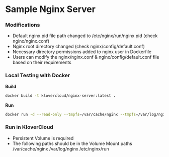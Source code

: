 # Sample Nginx Server

####
### Modifications

- Default nginx.pid file path changed to /etc/nginx/run/nginx.pid (check nginx/nginx.conf)
- Nginx root directory changed (check nginx/config/default.conf)
- Necessary directory permissions added to nginx user in Dockerfile
- Users can modify the nginx/nginx.conf & nginx/config/default.conf file based on their requirements

####
### Local Testing with Docker

**Build**
```sh
docker build -t klovercloud/nginx-server:latest .
```
**Run**
```sh
docker run -d --read-only --tmpfs=/var/cache/nginx --tmpfs=/var/log/nginx --tmpfs=/etc/nginx/run -p 8080:8080 klovercloud/nginx-server:latest
```
####
### Run in KloverCloud
- Persistent Volume is required
- The following paths should be in the Volume Mount paths
/var/cache/nginx
/var/log/nginx
/etc/nginx/run
